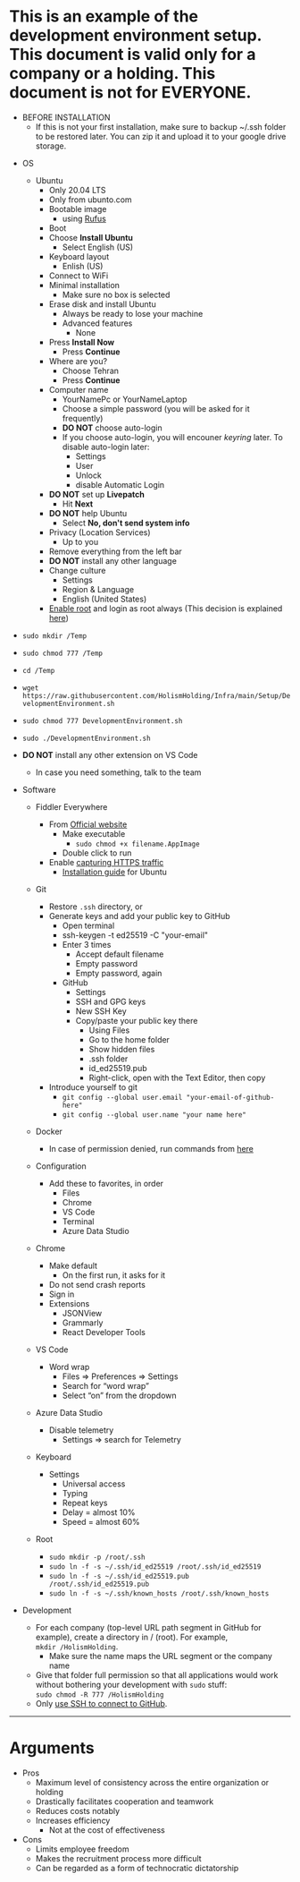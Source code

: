 # This is an example of the development environment setup. This document is valid only for a company or a holding. **This document is not for EVERYONE**.

- BEFORE INSTALLATION
  - If this is not your first installation, make sure to backup ~/.ssh folder to be restored later. You can zip it and upload it to your google drive storage.

* OS

  - Ubuntu
    - Only 20.04 LTS
    - Only from ubunto.com
    - Bootable image
      - using [Rufus](https://rufus.ie/en_US/)
    - Boot
    - Choose **Install Ubuntu**
      - Select English (US)
    - Keyboard layout
      - Enlish (US)
    - Connect to WiFi
    - Minimal installation
      - Make sure no box is selected
    - Erase disk and install Ubuntu
      - Always be ready to lose your machine
      - Advanced features
        - None
    - Press **Install Now**
      - Press **Continue**
    - Where are you?
      - Choose Tehran
      - Press **Continue**
    - Computer name
      - YourNamePc or YourNameLaptop
      - Choose a simple password (you will be asked for it frequently)
      - **DO NOT** choose auto-login
      - If you choose auto-login, you will encouner *keyring* later. To disable auto-login later:
        - Settings
        - User
        - Unlock
        - disable Automatic Login
    - **DO NOT** set up **Livepatch**
      - Hit **Next**
    - **DO NOT** help Ubuntu
      - Select **No, don't send system info**
    - Privacy (Location Services)
      - Up to you
    - Remove everything from the left bar
    - **DO NOT** install any other language
    - Change culture
      - Settings
      - Region & Language
      - English (United States)
    - [Enable root](https://askubuntu.com/questions/1192471/login-as-root-on-ubuntu-desktop) and login as root always (This decision is explained [here](https://nefcanto.ir/dev-circle/philosophy/why-root))

- `sudo mkdir /Temp`
- `sudo chmod 777 /Temp`
- `cd /Temp`
- `wget https://raw.githubusercontent.com/HolismHolding/Infra/main/Setup/DevelopmentEnvironment.sh`
- `sudo chmod 777 DevelopmentEnvironment.sh`
- `sudo ./DevelopmentEnvironment.sh`

- **DO NOT** install any other extension on VS Code
  - In case you need something, talk to the team

* Software

  - Fiddler Everywhere

    - From [Official website](https://www.telerik.com/download/fiddler-everywhere)
      - Make executable
        - `sudo chmod +x filename.AppImage`
      - Double click to run
    - Enable [capturing HTTPS traffic](https://docs.telerik.com/fiddler-everywhere/user-guide/settings/https)
      - [Installation guide](https://askubuntu.com/a/649463/1269127) for Ubuntu

  - Git 
    - Restore `.ssh` directory, or
    - Generate keys and add your public key to GitHub 
      - Open terminal 
      - ssh-keygen -t ed25519 -C "your-email" 
      - Enter 3 times 
        - Accept default filename 
        - Empty password 
        - Empty password, again 
      - GitHub 
        - Settings 
        - SSH and GPG keys 
        - New SSH Key 
        - Copy/paste your public key there 
          - Using Files 
          - Go to the home folder 
          - Show hidden files 
          - .ssh folder 
          - id_ed25519.pub 
          - Right-click, open with the Text Editor, then copy 
    - Introduce yourself to git 
      - `git config --global user.email "your-email-of-github-here"` 
      - `git config --global user.name "your name here"`
  - Docker
    - In case of permission denied, run commands from [here](https://stackoverflow.com/questions/59265190/permission-denied-in-docker-compose-on-linux)
  - Configuration
    - Add these to favorites, in order
      - Files
      - Chrome
      - VS Code
      - Terminal
      - Azure Data Studio
  - Chrome
    - Make default
      - On the first run, it asks for it
    - Do not send crash reports
    - Sign in
    - Extensions
      - JSONView
      - Grammarly
      - React Developer Tools
  - VS Code
    - Word wrap
      - Files => Preferences => Settings
      - Search for “word wrap”
      - Select “on” from the dropdown
  - Azure Data Studio
    - Disable telemetry
      - Settings => search for Telemetry
  - Keyboard
    - Settings
      - Universal access
      - Typing
      - Repeat keys
      - Delay = almost 10%
      - Speed = almost 60%
  - Root
    - `sudo mkdir -p /root/.ssh`
    - `sudo ln -f -s ~/.ssh/id_ed25519 /root/.ssh/id_ed25519`
    - `sudo ln -f -s ~/.ssh/id_ed25519.pub /root/.ssh/id_ed25519.pub`
    - `sudo ln -f -s ~/.ssh/known_hosts /root/.ssh/known_hosts`

* Development
  - For each company (top-level URL path segment in GitHub for example), create a directory in / (root). For example,  
    `mkdir /HolismHolding`.
    - Make sure the name maps the URL segment or the company name
  - Give that folder full permission so that all applications would work without bothering your development with `sudo` stuff:  
    `sudo chmod -R 777 /HolismHolding`
  - Only [use SSH to connect to GitHub](https://www.freecodecamp.org/news/how-to-fix-git-always-asking-for-user-credentials/).

---

# Arguments

- Pros
  - Maximum level of consistency across the entire organization or holding
  - Drastically facilitates cooperation and teamwork
  - Reduces costs notably
  - Increases efficiency
    - Not at the cost of effectiveness
- Cons
  - Limits employee freedom
  - Makes the recruitment process more difficult
  - Can be regarded as a form of technocratic dictatorship
